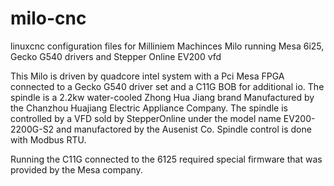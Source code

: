 # milo-cnc
linuxcnc configuration files for Milliniem Machinces Milo running Mesa 6i25, Gecko G540 drivers and Stepper Online EV200 vfd

This Milo is driven by quadcore intel system with a Pci Mesa FPGA connected to a Gecko G540 driver set and a C11G BOB for additional io. The spindle is a 2.2kw water-cooled Zhong Hua Jiang brand Manufactured by the Chanzhou Huajiang Electric Appliance Company. The spindle is controlled by a VFD sold by StepperOnline under the model name EV200-2200G-S2 and manufactored by the Ausenist Co. Spindle control is done with Modbus RTU.

Running the C11G connected to the 6125 required special firmware that was provided by the Mesa company. 
